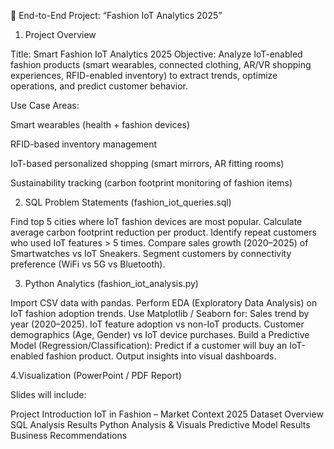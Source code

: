 📌 End-to-End Project: “Fashion IoT Analytics 2025”

1. Project Overview

Title: Smart Fashion IoT Analytics 2025
Objective: Analyze IoT-enabled fashion products (smart wearables, connected clothing, AR/VR shopping experiences, RFID-enabled inventory) to extract trends, optimize operations, and predict customer behavior.

Use Case Areas:

Smart wearables (health + fashion devices)   

RFID-based inventory management

IoT-based personalized shopping (smart mirrors, AR fitting rooms)

Sustainability tracking (carbon footprint monitoring of fashion items)

2. SQL Problem Statements (fashion_iot_queries.sql)

Find top 5 cities where IoT fashion devices are most popular.
Calculate average carbon footprint reduction per product.
Identify repeat customers who used IoT features > 5 times.
Compare sales growth (2020–2025) of Smartwatches vs IoT Sneakers.
Segment customers by connectivity preference (WiFi vs 5G vs Bluetooth).

3. Python Analytics (fashion_iot_analysis.py)

Import CSV data with pandas.
Perform EDA (Exploratory Data Analysis) on IoT fashion adoption trends.
Use Matplotlib / Seaborn for:
Sales trend by year (2020–2025).
IoT feature adoption vs non-IoT products.
Customer demographics (Age, Gender) vs IoT device purchases.
Build a Predictive Model (Regression/Classification):
Predict if a customer will buy an IoT-enabled fashion product.
Output insights into visual dashboards.

4.Visualization (PowerPoint / PDF Report)

Slides will include:

Project Introduction
IoT in Fashion – Market Context 2025
Dataset Overview
SQL Analysis Results
Python Analysis & Visuals
Predictive Model Results
Business Recommendations
